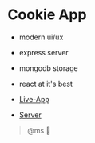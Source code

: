 # Cookie App

- modern ui/ux
- express server
- mongodb storage
- react at it's best

- [Live-App](https://cookies-app.herokuapp.com)
- [Server](https://cookies-app.herokuapp.com/home)

> @ms :metal:
